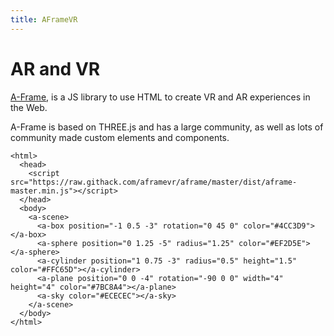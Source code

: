 ```yaml
---
title: AFrameVR
---
```


# AR and VR

<a href="https://aframe.io/docs">A-Frame</a>, is a JS library to use HTML to create VR and AR experiences in the Web.

A-Frame is based on THREE.js and has a large community, as well as lots of community made custom elements and components. 

```
<html>
  <head>
    <script src="https://raw.githack.com/aframevr/aframe/master/dist/aframe-master.min.js"></script>
  </head>
  <body>
    <a-scene>
      <a-box position="-1 0.5 -3" rotation="0 45 0" color="#4CC3D9"></a-box>
      <a-sphere position="0 1.25 -5" radius="1.25" color="#EF2D5E"></a-sphere>
      <a-cylinder position="1 0.75 -3" radius="0.5" height="1.5" color="#FFC65D"></a-cylinder>
      <a-plane position="0 0 -4" rotation="-90 0 0" width="4" height="4" color="#7BC8A4"></a-plane>
      <a-sky color="#ECECEC"></a-sky>
    </a-scene>
  </body>
</html>
```